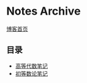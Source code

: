 # Notes Archive

[博客首页](https://blog.macromogic.xyz/)

## 目录

- [高等代数笔记](/advanced-linear-algebra/)
- [初等数论笔记](/elementry-number-theory/)